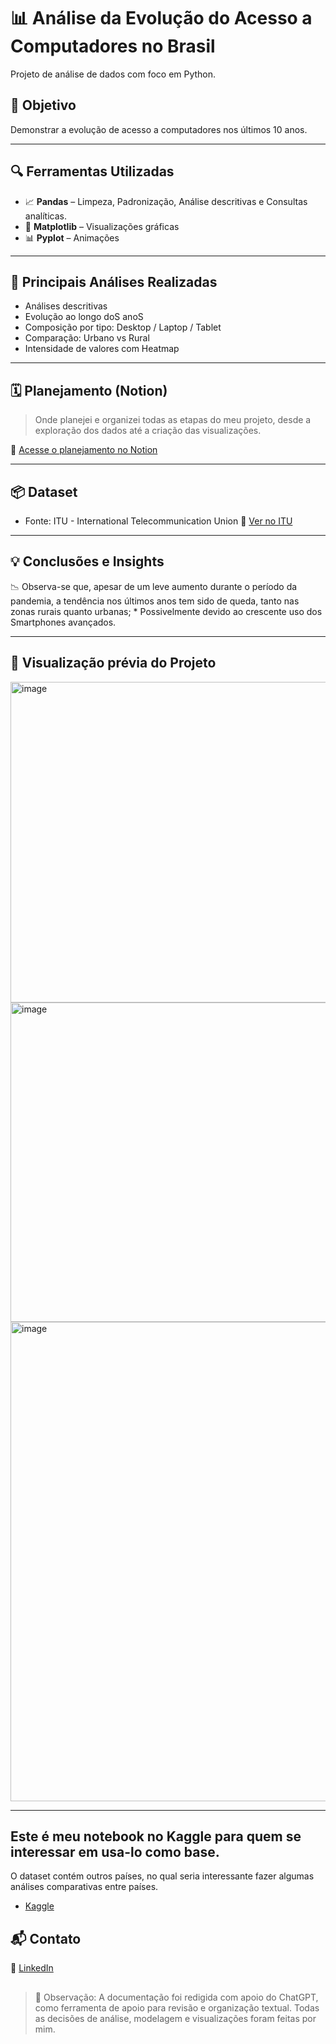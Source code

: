 # 📊 Análise da Evolução do Acesso a Computadores no Brasil

Projeto de análise de dados com foco em Python. 

## 🧠 Objetivo

Demonstrar a evolução de acesso a computadores nos últimos 10 anos.

---

## 🔍 Ferramentas Utilizadas

* 📈 **Pandas** – Limpeza, Padronização, Análise descritivas e Consultas analíticas. 
* 📀 **Matplotlib** – Visualizações gráficas
* 📊 **Pyplot** – Animações

---

## 📌 Principais Análises Realizadas

* Análises descritivas
* Evolução ao longo doS anoS
* Composição por tipo: Desktop / Laptop / Tablet
* Comparação: Urbano vs Rural
* Intensidade de valores com Heatmap

---

## 🗓️ Planejamento (Notion)

> Onde planejei e organizei todas as etapas do meu projeto, desde a exploração dos dados até a criação das visualizações.

🔗 [Acesse o planejamento no Notion](https://www.notion.so/An-lise-de-casas-com-computadores-Brasil-241e462db0f9806fb98cf9e27b05b76f?source=copy_link) 

---

## 📦 Dataset

* Fonte: ITU - International Telecommunication Union
  🔗 [Ver no ITU]([https://www.kaggle.com/datasets/vivek468/superstore-dataset-final](https://datahub.itu.int/data/?e=BRA&c=701&i=100106&v=))

---

## 💡 Conclusões e Insights

📉 Observa-se que, apesar de um leve aumento durante o período da pandemia, a tendência nos últimos anos tem sido de queda, tanto nas zonas rurais quanto urbanas; 
    * Possivelmente devido ao crescente uso dos Smartphones avançados.

---

## 🚀 Visualização prévia do Projeto

<img width="621" height="513" alt="image" src="https://github.com/user-attachments/assets/ffd31ad9-054b-4afd-af63-480a75789543" />


<img width="753" height="511" alt="image" src="https://github.com/user-attachments/assets/35aff278-65df-46ee-9911-463d3f1adc13" />

<img width="905" height="767" alt="image" src="https://github.com/user-attachments/assets/62bc9a92-f55e-4d3b-9830-e0e0349d55d0" />

---

## Este é meu notebook no Kaggle para quem se interessar em usa-lo como base.
O dataset contém outros países, no qual seria interessante fazer algumas análises comparativas entre países.
* [Kaggle](https://www.kaggle.com/code/sabrinaroses/brazil-computer-acess-by-type)

## 📬 Contato

💼 [LinkedIn](https://www.linkedin.com/in/sabrinaroses/)

##

> 📌 Observação: A documentação foi redigida com apoio do ChatGPT, como ferramenta de apoio para revisão e organização textual. Todas as decisões de análise, modelagem e visualizações foram feitas por mim.
